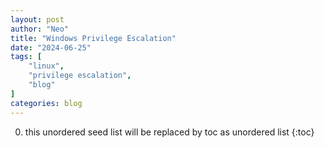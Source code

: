 ```yaml
---
layout: post
author: "Neo"
title: "Windows Privilege Escalation"
date: "2024-06-25"
tags: [
    "linux",
    "privilege escalation",
    "blog"
]
categories: blog
---
```


0. this unordered seed list will be replaced by toc as unordered list
{:toc}
